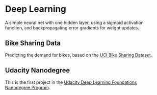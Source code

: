 <h1>Deep Learning</h2>
A simple neural net with one hidden layer, using a sigmoid activation function, and backpropagating error gradients for weight updates.
<h2>Bike Sharing Data</h2>
Predicting the demand for bikes, based on the <a href="https://archive.ics.uci.edu/ml/datasets/Bike+Sharing+Dataset">UCI Bike Sharing Dataset</a>.
<h2>Udacity Nanodegree</h2>
This is the first project in the <a href="https://www.udacity.com/course/deep-learning-nanodegree-foundation--nd101">Udacity Deep Learning Foundations Nanodegree Program</a>.
